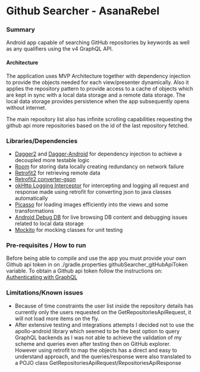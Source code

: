 # Github Searcher - AsanaRebel
### Summary

Android app capable of searching GitHub repositories by keywords as well as any qualifiers using the
v4 GraphQL API.

#### Architecture

The application uses MVP Architecture together with dependency injection to provide the objects 
needed for each view/presenter dynamically. Also it applies the repository pattern to provide access
 to a cache of objects which are kept in sync with a local data storage and a remote data storage. 
 The local data storage provides persistence when the app subsequently opens without internet.
 
 The main repository list also has infinite scrolling capabilities requesting the github api more
 repositories based on the id of the last repository fetched.

### Libraries/Dependencies
* [Dagger2](http://google.github.io/dagger/) and 
[Dagger-Android](https://google.github.io/dagger//android.html) for dependency injection to achieve 
a decoupled more testable logic
* [Room](https://developer.android.com/topic/libraries/architecture/room) for storing data locally 
creating redundancy on network failure
* [Retrofit2](http://square.github.io/retrofit/) for retrieving remote data
* [Retrofit2 converter-gson](https://github.com/square/retrofit/tree/master/retrofit-converters/gson)
* [okHttp Logging Interceptor](https://github.com/square/okhttp/tree/master/okhttp-logging-interceptor)
  for intercepting and logging all request and response made using retrofit 
for converting json to java classes automatically
* [Picasso](http://square.github.io/picasso/) for loading images efficiently into the views and some 
transformations
* [Android Debug DB](https://github.com/amitshekhariitbhu/Android-Debug-Database) 
 for live browsing DB content and debugging issues related to local data storage
* [Mockito](https://github.com/mockito/mockito)  for mocking classes for unit testing

### Pre-requisites / How to run
Before being able to compile and use the app you must provide your own Github api token in 
on ./gradle.properties githubSearcher_gitHubApiToken variable. To obtain a Github api token follow
the instructions on:
[Authenticating with GraphQL](https://developer.github.com/v4/guides/forming-calls/#authenticating-with-graphql)

### Limitations/Known issues
* Because of time constraints the user list inside the repository details has currently only the 
users requested on the GetRepositoriesApiRequest, it will not load more items on the fly.
* After extensive testing and integrations attempts I decided not to use the apollo-android library
which seemed to be the best option to query GraphQL backends as I was not able to achieve the validation
of my scheme and queries even after testing then on GitHub explorer. However using retrofit to map
the objects has a direct and easy to understand approach, and the queries/response were also translated
 to a POJO class GetRepositoriesApiRequest/RepositoriesApiResponse 



